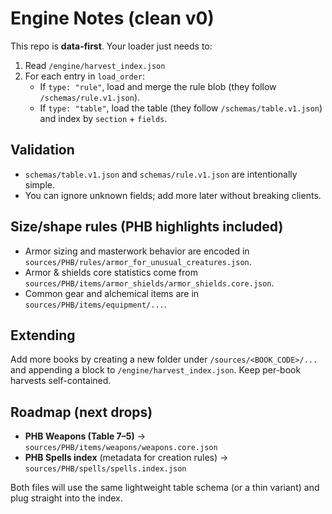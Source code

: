 # Engine Notes (clean v0)

This repo is **data-first**. Your loader just needs to:

1) Read `/engine/harvest_index.json`
2) For each entry in `load_order`:
   - If `type: "rule"`, load and merge the rule blob (they follow `/schemas/rule.v1.json`).
   - If `type: "table"`, load the table (they follow `/schemas/table.v1.json`) and index by `section` + `fields`.

## Validation

- `schemas/table.v1.json` and `schemas/rule.v1.json` are intentionally simple.
- You can ignore unknown fields; add more later without breaking clients.

## Size/shape rules (PHB highlights included)

- Armor sizing and masterwork behavior are encoded in `sources/PHB/rules/armor_for_unusual_creatures.json`.
- Armor & shields core statistics come from `sources/PHB/items/armor_shields/armor_shields.core.json`.
- Common gear and alchemical items are in `sources/PHB/items/equipment/...`.

## Extending

Add more books by creating a new folder under `/sources/<BOOK_CODE>/...` and appending a block to `/engine/harvest_index.json`. Keep per-book harvests self-contained.

## Roadmap (next drops)

- **PHB Weapons (Table 7–5)** → `sources/PHB/items/weapons/weapons.core.json`
- **PHB Spells index** (metadata for creation rules) → `sources/PHB/spells/spells.index.json`

Both files will use the same lightweight table schema (or a thin variant) and plug straight into the index.
